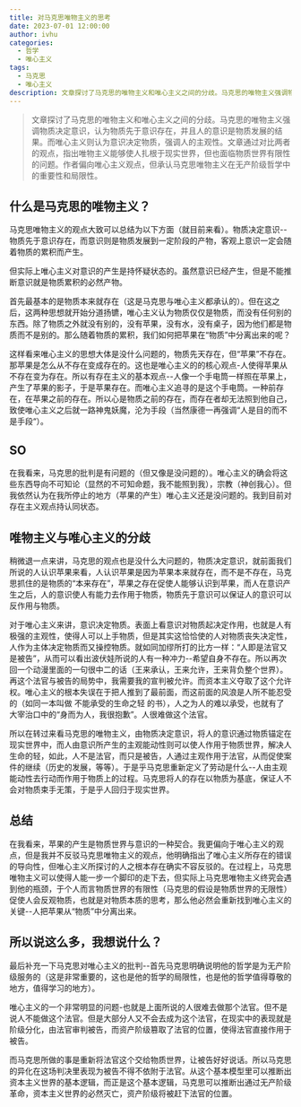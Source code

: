 ```yaml
---
title: 对马克思唯物主义的思考
date: 2023-07-01 12:00:00
author: ivhu
categories:
  - 哲学
  - 唯心主义
tags:
  - 马克思
  - 唯心主义
description: 文章探讨了马克思的唯物主义和唯心主义之间的分歧。马克思的唯物主义强调物质决定意识，认为物质先于意识存在，并且人的意识是物质发展的结果。而唯心主义则认为意识决定物质，强调人的主观性。文章通过对比两者的观点，指出唯物主义能够使人扎根于现实世界，但也面临物质世界有限性的问题。作者偏向唯心主义观点，但承认马克思唯物主义在无产阶级哲学中的重要性和局限性。
---
```


> 文章探讨了马克思的唯物主义和唯心主义之间的分歧。马克思的唯物主义强调物质决定意识，认为物质先于意识存在，并且人的意识是物质发展的结果。而唯心主义则认为意识决定物质，强调人的主观性。文章通过对比两者的观点，指出唯物主义能够使人扎根于现实世界，但也面临物质世界有限性的问题。作者偏向唯心主义观点，但承认马克思唯物主义在无产阶级哲学中的重要性和局限性。

## 什么是马克思的唯物主义？

马克思唯物主义的观点大致可以总结为以下方面（就目前来看）。物质决定意识--物质先于意识存在，而意识则是物质发展到一定阶段的产物，客观上意识一定会随着物质的累积而产生。

但实际上唯心主义对意识的产生是持怀疑状态的。虽然意识已经产生，但是不能推断意识就是物质累积的必然产物。

首先最基本的是物质本来就存在（这是马克思与唯心主义都承认的）。但在这之后，这两种思想就开始分道扬镳，唯心主义认为物质仅仅是物质，而没有任何别的东西。除了物质之外就没有别的，没有苹果，没有水，没有桌子，因为他们都是物质而不是别的。那么随着物质的累积，我们如何把苹果在“物质”中分离出来的呢？

这样看来唯心主义的思想大体是没什么问题的，物质先天存在，但“苹果”不存在。那苹果是怎么从不存在变成存在的。这也是唯心主义的的核心观点-人使得苹果从不存在变为存在。所以有存在主义的基本观点--人像一个手电筒一样照在苹果上，产生了苹果的影子，于是苹果存在。而唯心主义追寻的是这个手电筒。一种前存在，在苹果之前的存在。所以心是物质之前的存在，而存在者却无法照到他自己，致使唯心主义之后就一路神鬼妖魔，沦为手段（当然康德一再强调“人是目的而不是手段“）。

## SO

在我看来，马克思的批判是有问题的（但又像是没问题的）。唯心主义的确会将这些东西导向不可知论（显然的不可知命题，我不能照到我），宗教（神创我心）。但我依然认为在我所停止的地方（苹果的产生）唯心主义还是没问题的。我到目前对存在主义观点持认同状态。

## 唯物主义与唯心主义的分歧

稍微退一点来讲，马克思的观点也是没什么大问题的，物质决定意识，就前面我们所说的人认识苹果来看，人认识苹果是因为苹果本来就存在，而不是不存在，马克思抓住的是物质的“本来存在”，苹果之存在促使人能够认识到苹果，而人在意识产生之后，人的意识使人有能力去作用于物质，物质先于意识可以保证人的意识可以反作用与物质。

对于唯心主义来讲，意识决定物质。表面上看意识对物质起决定作用，也就是人有极强的主观性，使得人可以上手物质，但是其实这恰恰使的人对物质丧失决定性，人作为主体决定物质而又操控物质。就如同加缪所打的比方一样：“人即是法官又是被告”，从而可以看出波伏娃所说的人有一种冲力--希望自身不存在。所以再次回一个动漫里面的一句很中二的话（王来承认，王来允许，王来背负整个世界）。再这个法官与被告的局势中，我需要我的宣判被允许。而资本主义夺取了这个允许权。唯心主义的根本失误在于把人推到了最前面，而这前面的风浪是人所不能忍受的（如同一本叫做 不能承受的生命之轻 的书），人之为人的难以承受，也就有了大宰治口中的“身而为人，我很抱歉”。人很难做这个法官。

所以在转过来看马克思的唯物主义，由物质决定意识，将人的意识通过物质锚定在现实世界中，而人由意识所产生的主观能动性则可以使人作用于物质世界，解决人生命的轻，如此，人不是法官，而只是被告，人通过主观作用于法官，从而促使案件的继续（历史的发展，等等）。于是乎马克思重新定义了劳动是什么--人由主观能动性去行动而作用于物质上的过程。马克思将人的存在以物质为基底，保证人不会对物质束手无策，于是乎人回归于现实世界。

## 总结

在我看来，苹果的产生是物质世界与意识的一种契合。我更偏向于唯心主义的观点，但是我并不反驳马克思唯物主义的观点，他明确指出了唯心主义所存在的错误的导向性，但唯心主义所探讨的人之根本存在确实不容反驳的。在过程上，马克思唯物主义可以使得人能一步一个脚印的走下去，但实际上马克思唯物主义终究会遇到他的瓶颈，于个人而言物质世界的有限性（马克思的假设是物质世界的无限性）促使人会反观物质，也就是对物质本质的思考，那么他必然会重新找到唯心主义的关键--人把苹果从“物质”中分离出来。

## 所以说这么多，我想说什么？

最后补充一下马克思对唯心主义的批判--首先马克思明确说明他的哲学是为无产阶级服务的（这是非常重要的，这也是他的哲学的局限性，也是他的哲学值得尊敬的地方，值得学习的地方）。

唯心主义的一个非常明显的问题-也就是上面所说的人很难去做那个法官。但不是说人不能做这个法官。但是大部分人又不会去成为这个法官，在现实中的表现就是阶级分化，由法官审判被告，而资产阶级篡取了法官的位置，使得法官直接作用于被告。

而马克思所做的事是重新将法官这个交给物质世界，让被告好好说话。所以马克思的异化在这场判决里表现为被告不得不依附于法官。从这个基本模型里可以推断出资本主义世界的基本逻辑，而正是这个基本逻辑，马克思可以推断出通过无产阶级革命，资本主义世界的必然灭亡，资产阶级将被赶下法官的位置。
